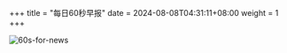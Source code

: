 +++
title = "每日60秒早报"
date = 2024-08-08T04:31:11+08:00
weight = 1
+++

![60s-for-news](/img/zaobao/zaobao.png "由 ALAPI 提供支持")

